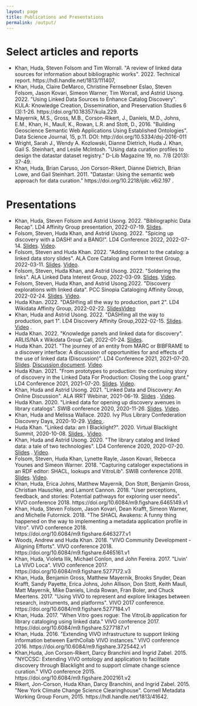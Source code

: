 ```yaml
---
layout: page
title: Publications and Presentations
permalink: /output/
---
```


<h1> Select articles and reports </h1>
<ul>

<li>Khan, Huda, Steven Folsom and Tim Worrall. "A review of linked data sources for information about bibliographic works". 2022. Technical report. https://hdl.handle.net/1813/111407, </li>

<li>Khan, Huda, Claire DeMarco, Christine Fernsebner Eslao, Steven Folsom, Jason Kovari, Simeon Warner, Tim Worrall, and Astrid Usong. 2022. "Using Linked Data Sources to Enhance Catalog Discovery". KULA: Knowledge Creation, Dissemination, and Preservation Studies 6 (3):1-26. https://doi.org/10.18357/kula.229.</li>

<li>Mayernik, M.S., Gross, M.B., Corson-Rikert, J., Daniels, M.D., Johns, E.M., Khan, H., Maull, K., Rowan, L.R. and Stott, D., 2016. "Building Geoscience Semantic Web Applications Using Established Ontologies". Data Science Journal, 15, p.11. DOI: http://doi.org/10.5334/dsj-2016-011 </li>

<li> Wright, Sarah J., Wendy A. Kozlowski, Dianne Dietrich, Huda J. Khan, Gail S. Steinhart, and Leslie McIntosh. "Using data curation profiles to design the datastar dataset registry." D-Lib Magazine 19, no. 7/8 (2013): 37-49. </li>

<li> Khan, Huda, Brian Caruso, Jon Corson-Rikert, Dianne Dietrich, Brian Lowe, and Gail Steinhart. 2011. "Datastar: Using the semantic web approach for data curation." https://doi.org/10.2218/ijdc.v6i2.197 . </li>



</ul>

<h1> Presentations </h1>
<ul> 

<li> Khan, Huda, Steven Folsom and Astrid Usong.  2022. "Bibliographic Data Recap". LD4 Affinity Group presentation, 2022-07-19.  <a href='https://docs.google.com/presentation/d/1mRI-M7NV6Ap81cNZZlhWFxyNUAosAzQ17mZMKCRhFJA/edit#slide=id.g113be43c0db_2_0'>Slides</a>.  </li>

<li>Folsom, Steven, Huda Khan, and Astrid Usong.  2022. "Spicing up discovery with a DASH! and a BANG!". LD4 Conference 2022, 2022-07-14.  <a href='https://bit.ly/ld4disc22'>Slides</a>.  <a href='https://youtu.be/BRJ-suHm7LE'>Video</a>. </li>

<li>Folsom, Steven and Huda Khan. 2022. "Adding context to the catalog: a linked data story slides".  ALA Core Catalog and Form Interest Group, 2022-03-11.  <a href='http://bit.ly/CatFormDiscovery'>Slides</a>. <a href='https://ala-events.zoom.us/rec/play/p9F5JI9XFaeq0Bmbdz-dPJx5kudiZsqBHwK-b4pXgF6iCGsDKwKJ47YkGcII6_jsVYVqgV8IDhhrcH0j.2jlAjLOlN-7zK-o3?continueMode=true&_x_zm_rtaid=c6MeELohR0y-V5LN96J5KA.1647310748941.1857ce1af5a4ea72797e400ad3a452a6&_x_zm_rhtaid=124'>Video</a>.
</li>
<li>Folsom, Steven, Huda Khan, and Astrid Usong.  2022. "Soldering the links". ALA Linked Data Interest Group, 2022-03-09. <a href='https://bit.ly/LDIdiscovery'>Slides</a>. <a href='https://ala-events.zoom.us/rec/play/ReaaR8zgv_9o_1c_e7XdILBMeC01IghgHnZYcrgj-o1NFLuFXd_3d5vvmqJ-yX_oV1KED5sgNPivFD0F.oaZmNrCrr-n2ub13?continueMode=true&_x_zm_rtaid=c6MeELohR0y-V5LN96J5KA.1647310748941.1857ce1af5a4ea72797e400ad3a452a6&_x_zm_rhtaid=124'>Video</a>. 
</li>

<li> Folsom, Steven, Huda Khan, and Astrid Usong.2022.  "Discovery explorations with linked data". PCC Sinopia Cataloging Affinity Group, 2022-02-24. <a href='https://docs.google.com/presentation/d/1_eEpUzABmV2ImNuK0kP1UPAsGZfOyVipg1X9HEYqVA4/edit#slide=id.g11480d6b571_0_0'>Slides</a>. <a href='https://drive.google.com/file/d/1-LfiVnfpU1wcxqswMmZhsmzCUc3kv8ye/view'>Video</a>. 
</li>


<li> Huda Khan. 2022. "DASH!ing all the way to production, part 2". LD4 Wikidata Affinity  Group, 2022-02-22.
<a href="https://docs.google.com/presentation/d/1LaF05YFHyn5GOJp6bSgsZIRdW1aT6zjyACUmS8Aunic/edit#slide=id.g113be43c0db_2_0">Slides</a><a href="https://stanford.zoom.us/rec/share/7aujydGEy8csNImBc4RfDlKSzcne5guEVfMMnbTkQBFow74KNYKmaXinIomPFlAr.krss61nuuL0hSI0c?startTime=1645548793000">Video</a>
</li>
<li> Khan, Huda and Astrid Usong. 2022. "DASH!ing all the way to production, part 1".  LD4 Discovery Affinity Group,2022-02-15.  <a href="https://docs.google.com/presentation/d/1-fqftX6aZgWyeelkbeqpYlcdW-8tskSlnd0NIVQY1Ao/edit#slide=id.g113be43c0db_2_105">Slides</a>. <a href="https://drive.google.com/file/d/1AXBsNnsjoi5SqnT-x7G7wbSFwswT-0kC/view?usp=sharing">Video</a> .
</li>
    
<li> Huda Khan. 2022. "Knowledge panels and linked data for discovery".  ARLIS/NA x Wikidata Group Call, 2022-01-24. <a href="https://docs.google.com/presentation/d/1b2c5ex5zfUmSx84GkdUUxQ8P0ERVix46hklb_KgCsWs/edit#slide=id.g49ce2eb15a_2_0">Slides</a>. </li>

<li> Huda Khan. 2021. "The journey of an entity from MARC or BIBFRAME to a discovery interface: A discussion of opportunities for and effects of the use of linked data (Discussion)". LD4 Conference 2021, 2021-07-20. <a href="http://bit.ly/ld4entity">Slides</a>. <a href="http://bit.ly/ld4entitydiscuss">Discussion document</a>. <a href="https://www.youtube.com/watch?v=SdBwx2I-Z8o">Video</a>. </li> 
<li> Huda Khan. 2021. "From prototypes to production: the continuing story of discovery in the Linked Data For Production: Closing the Loop grant." LD4 Conference 2021, 2021-07-20.  <a href="http://bit.ly/ld4discovery2021">Slides</a>. <a href="https://youtu.be/C4lAJHOs1gY?t=3540">Video</a>.</li>
<li> Khan, Huda and Astrid Usong.  2021. "Linked Data and Discovery: An Online Discussion".  ALA IRRT Webinar, 2021-06-19.  <a href="http://bit.ly/ld4alairrt">Slides</a> . <a href="https://ala-events.zoom.us/rec/share/P_8-XUoEaCmGy990lFA7k28lcGCd9WxGpYRm54O5-1Qgxq6rqrTqy1UvD792Z1yV.-ZHGsV9U-iZy2qCf?startTime=1624024679000">Video</a>.</li>
<li>Huda Khan. 2020. "Linked data for opening up discovery avenues in library catalogs".  SWIB conference 2020, 2020-11-26. <a href="http://bit.ly/ld4pswib">Slides</a>.  <a href="https://youtu.be/heqVHEnoCuk">Video</a>. </li>
<li> Khan, Huda and Melissa Wallace. 2020. Ivy Plus Library Confederation Discovery Days, 2020-10-29. <a href="https://drive.google.com/file/d/1H2Kq4UQXKUk8aT99gADReiwXfTQpFRik/view?usp=sharing">Video </a>.</li>
<li> Huda Khan. "Linked data: am I Blacklight?".  2020. Virtual Blacklight Summit, 2020-10-08.  <a href="https://docs.google.com/presentation/d/1ppnLP3YKwwB4xSMVdbfm5M01Ylz7cEqazq2zdFTohpQ">Slides </a>. <a href="https://www.youtube.com/watch?v=CWNWYaN7ivY&amp;t=397s">Video</a>.</li>
<li> Khan, Huda and Astrid Usong. 2020. "The library catalog and linked data: a tale of two technologies". LD4 Conference 2020, 2020-07-20. <a href="http://bit.ly/ld4pdiscovery">Slides</a> . <a href="https://youtu.be/Q0ixcV_N1PU">Video</a>.</li>

<li>Folsom, Steven, Huda Khan, Lynette Rayle, Jason Kovari, Rebecca Younes and Simeon Warner. 2018. "Capturing cataloger expectations in an RDF editor: SHACL, lookups and VitroLib". SWIB conference 2018. <a href="https://swib.org/swib18/slides/1_folsom_capturing-cataloger-expectations.pdf">Slides</a>. <a href="https://youtu.be/uENR6oEtwkk">Video</a>. 

<li> Khan, Huda, Erica Johns, Matthew Mayernik, Don Stott, Benjamin Gross, Christian Hauschke, and Lamont Cannon. 2018. "User perceptions, feedback, and stories: Potential pathways for exploring user needs". VIVO conference 2018. https://doi.org/10.6084/m9.figshare.6465149.v1 </li>
<li> Khan, Huda, Steven Folsom, Jason Kovari, Dean Krafft, Simeon Warner, and Michelle Futornick. 2018. "The SHACL Awakens: A funny thing happened on the way to implementing a metadata application profile in Vitro". VIVO conference 2018. https://doi.org/10.6084/m9.figshare.6463277.v1 </li>
<li> Woods, Andrew and Huda Khan. 2018. "VIVO Community Development - Aligning Efforts". VIVO conference 2018.  https://doi.org/10.6084/m9.figshare.6465161.v1 </li>

<li> Khan, Huda, Violeta Ilik, Michael Conlon,  and John Fereira. 2017. "Livin' La VIVO Loca". VIVO conference 2017. https://doi.org/10.6084/m9.figshare.5277172.v3 </li>
<li> Khan, Huda, Benjamin Gross,  Matthew Mayernik, Brooks Snyder, Dean Krafft, Sandy Payette, Erica Johns, John Allison, Don Stott, Keith Maull, Matt Mayernik, Mike Daniels, Linda Rowan, Fran Boler, and Chuck Meertens. 2017. "Using VIVO to represent and explore linkages between research, instruments, and platforms". VIVO 2017 conference. https://doi.org/10.6084/m9.figshare.5277184.v1 </li>
<li> Khan, Huda. 2017. "When Vitro goes rogue: The VitroLib application for library cataloging using linked data."  VIVO conference 2017. https://doi.org/10.6084/m9.figshare.5277187.v1 </li>

<li> Khan, Huda. 2016. "Extending VIVO infrastructure to support linking information between EarthCollab VIVO instances." VIVO conference 2016. https://doi.org/10.6084/m9.figshare.3725442.v1 </li>

<li> Khan,Huda, Jon Corson-Rikert, Darcy Branchini and Ingrid Zabel. 2015. "NYCCSC: Extending VIVO ontology and application to facilitate discovery through Blacklight and to support climate change science curation." VIVO conference 2015. https://doi.org/10.6084/m9.figshare.2002161.v2 </li>

<li> Rikert, Jon-Corson, Huda Khan, Darcy Branchini, and Ingrid Zabel. 2015. "New York Climate Change Science Clearinghouse". Cornell Metadata Working Group Forum, 2015. https://hdl.handle.net/1813/41642. </li>

</ul>
